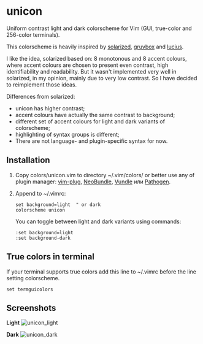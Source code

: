 unicon
======
Uniform contrast light and dark colorscheme for Vim (GUI, true-color and 256-color terminals).

This colorscheme is heavily inspired by [solarized][], [gruvbox][] and [lucius][].

I like the idea, solarized based on: 8 monotonous and 8 accent colours, where accent colours are
chosen to present even contrast, high identifiability and readability. But it wasn't implemented
very well in solarized, in my opinion, mainly due to  very low contrast. So I have decided to
reimplement those ideas.

Differences from solarized:
* unicon has higher contrast;
* accent colours have actually the same contrast to background;
* different set of accent colours for light and dark variants of colorscheme;
* highlighting of syntax groups is different;
* There are not language- and plugin-specific syntax for now.

[solarized]: https://github.com/altercation/vim-colors-solarized
[gruvbox]: https://github.com/morhetz/gruvbox
[lucius]: https://github.com/jonathanfilip/vim-lucius

Installation
------------
1. Copy colors/unicon.vim to directory ~/.vim/colors/ or better use any of plugin manager:
   [vim-plug][], [NeoBundle][], [Vundle][] или [Pathogen][].

2. Append to ~/.vimrc:
   ```
   set background=light  " or dark
   colorscheme unicon
   ```
   You can toggle between light and dark variants using commands:
   ```
   :set background=light
   :set background-dark
   ```

[vim-plug]: https://github.com/junegunn/vim-plug
[NeoBundle]: https://github.com/Shougo/neobundle.vim
[Vundle]: https://github.com/gmarik/Vundle.vim
[Pathogen]: https://github.com/tpope/vim-pathogen

True colors in terminal
----------------------
If your terminal supports true colors add this line to ~/.vimrc before the line setting colorscheme.
```
set termguicolors
```

Screenshots
-----------
**Light**
![unicon_light](https://cloud.githubusercontent.com/assets/21138800/18610934/2a6c690a-7d3b-11e6-9385-78f13b550082.png)

**Dark**
![unicon_dark](https://cloud.githubusercontent.com/assets/21138800/18610936/36dba732-7d3b-11e6-97f8-c1a5d7a67a79.png)
